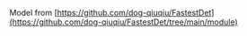 Model from [https://github.com/dog-qiuqiu/FastestDet](https://github.com/dog-qiuqiu/FastestDet/tree/main/module)